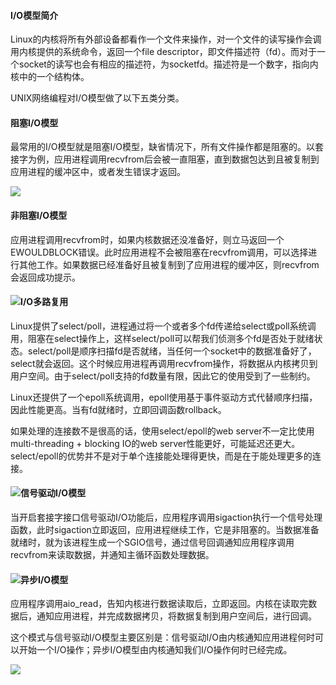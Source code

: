 #### I/O模型简介

Linux的内核将所有外部设备都看作一个文件来操作，对一个文件的读写操作会调用内核提供的系统命令，返回一个file descriptor，即文件描述符（fd）。而对于一个socket的读写也会有相应的描述符，为socketfd。描述符是一个数字，指向内核中的一个结构体。

UNIX网络编程对I/O模型做了以下五类分类。

#### 阻塞I/O模型

最常用的I/O模型就是阻塞I/O模型，缺省情况下，所有文件操作都是阻塞的。以套接字为例，应用进程调用recvfrom后会被一直阻塞，直到数据包达到且被复制到应用进程的缓冲区中，或者发生错误才返回。

![](http://img1.51cto.com/attachment/201310/202707564.jpg)

#### 非阻塞I/O模型

应用进程调用recvfrom时，如果内核数据还没准备好，则立马返回一个EWOULDBLOCK错误。此时应用进程不会被阻塞在recvfrom调用，可以选择进行其他工作。如果数据已经准备好且被复制到了应用进程的缓冲区，则recvfrom会返回成功提示。

#### ![](http://img1.51cto.com/attachment/201310/202858660.jpg)I/O多路复用

Linux提供了select/poll，进程通过将一个或者多个fd传递给select或poll系统调用，阻塞在select操作上，这样select/poll可以帮我们侦测多个fd是否处于就绪状态。select/poll是顺序扫描fd是否就绪，当任何一个socket中的数据准备好了，select就会返回。这个时候应用进程再调用recvfrom操作，将数据从内核拷贝到用户空间。由于select/poll支持的fd数量有限，因此它的使用受到了一些制约。

Linux还提供了一个epoll系统调用，epoll使用基于事件驱动方式代替顺序扫描，因此性能更高。当有fd就绪时，立即回调函数rollback。

如果处理的连接数不是很高的话，使用select/epoll的web server不一定比使用multi-threading + blocking IO的web server性能更好，可能延迟还更大。select/epoll的优势并不是对于单个连接能处理得更快，而是在于能处理更多的连接。

#### ![](http://img1.51cto.com/attachment/201310/202009980.jpg)信号驱动I/O模型

当开启套接字接口信号驱动I/O功能后，应用程序调用sigaction执行一个信号处理函数，此时sigaction立即返回，应用进程继续工作，它是非阻塞的。当数据准备就绪时，就为该进程生成一个SGIO信号，通过信号回调通知应用程序调用recvfrom来读取数据，并通知主循环函数处理数据。

#### ![](http://img1.51cto.com/attachment/201310/202028686.jpg)异步I/O模型

应用程序调用aio\_read，告知内核进行数据读取后，立即返回。内核在读取完数据后，通知应用进程，并完成数据拷贝，将数据复制到用户空间后，进行回调。

这个模式与信号驱动I/O模型主要区别是：信号驱动I/O由内核通知应用进程何时可以开始一个I/O操作；异步I/O模型由内核通知我们I/O操作何时已经完成。

![](http://img1.51cto.com/attachment/201310/202055894.jpg)

